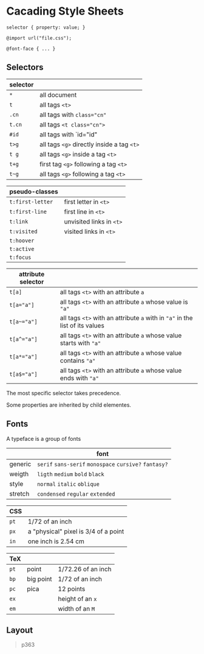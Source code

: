 # Cacading Style Sheets

`selector { property: value; }`

`@import url("file.css");`

`@font-face { ... }`

## Selectors

| selector | |
| - | - |
| `*` | all document |
| `t` | all tags `<t>` |
| `.cn` | all tags with `class="cn"` |
| `t.cn` | all tags `<t class="cn">` |
| `#id` | all tags with `id="id" |
| `t>g` | all tags `<g>` directly inside a tag `<t>` |
| `t g` | all tags `<g>` inside a tag `<t>` |
| `t+g` | first tag `<g>` following a tag `<t>` |
| `t~g` | all tags `<g>` following a tag `<t>` |

| pseudo-classes| |
| - | - |
| `t:first-letter` | first letter in `<t>` |
| `t:first-line` | first line in `<t>` |
| `t:link` | unvisited links in `<t>` |
| `t:visited` | visited links in `<t>` |
| `t:hoover` | |
| `t:active` | |
| `t:focus` | |

| attribute selector | |
| - | - |
| `t[a]` | all tags `<t>` with an attribute `a` |
| `t[a="a"]` | all tags `<t>` with an attribute `a` whose value is `"a"` |
| `t[a~="a"]` | all tags `<t>` with an attribute `a` with in `"a"` in the list of its values |
| `t[a^="a"]` | all tags `<t>` with an attribute `a` whose value starts with `"a"` |
| `t[a*="a"]` | all tags `<t>` with an attribute `a` whose value contains `"a"` |
| `t[a$="a"]` | all tags `<t>` with an attribute `a` whose value ends with `"a"` |

The most specific selector takes precedence.

Some properties are inherited by child elementes.

## Fonts

A typeface is a group of fonts

| | font |
| - | - |
| generic | `serif` `sans-serif` `monospace` `cursive?` `fantasy?` |
| weigth | `ligth` `medium` `bold` `black` |
| style | `normal` `italic` `oblique` |
| stretch | `condensed` `regular` `extended` |

| CSS | |
| - | - |
| `pt` | 1/72 of an inch |
| `px` | a "physical" pixel is 3/4 of a point |
| `in` | one inch is 2.54 cm |

| TeX | | |
| - | - | - |
| `pt` | point | 1/72.26 of an inch |
| `bp` | big point | 1/72 of an inch |
| `pc` | pica | 12 points |
| `ex` | | height of an `x` |
| `em` | | width of an `M` |

## Layout

> p363